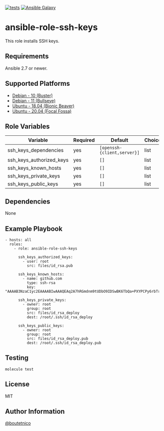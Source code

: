 [![tests](https://github.com/boutetnico/ansible-role-ssh-keys/workflows/Test%20ansible%20role/badge.svg)](https://github.com/boutetnico/ansible-role-ssh-keys/actions?query=workflow%3A%22Test+ansible+role%22)
[![Ansible Galaxy](https://img.shields.io/badge/galaxy-boutetnico.ssh-keys-blue.svg)](https://galaxy.ansible.com/boutetnico/ssh-keys)


ansible-role-ssh-keys
=====================

This role installs SSH keys.

Requirements
------------

Ansible 2.7 or newer.

Supported Platforms
-------------------

- [Debian - 10 (Buster)](https://wiki.debian.org/DebianBuster)
- [Debian - 11 (Bullseye)](https://wiki.debian.org/DebianBullseye)
- [Ubuntu - 18.04 (Bionic Beaver)](http://releases.ubuntu.com/18.04/)
- [Ubuntu - 20.04 (Focal Fossa)](http://releases.ubuntu.com/20.04/)

Role Variables
--------------

| Variable                 | Required | Default                     | Choices   | Comments                     |
|--------------------------|----------|-----------------------------|-----------|------------------------------|
| ssh_keys_dependencies    | yes      | `[openssh-{client,server}]` | list      |                              |
| ssh_keys_authorized_keys | yes      | `[]`                        | list      |                              |
| ssh_keys_known_hosts     | yes      | `[]`                        | list      |                              |
| ssh_keys_private_keys    | yes      | `[]`                        | list      |                              |
| ssh_keys_public_keys     | yes      | `[]`                        | list      |                              |

Dependencies
------------

None

Example Playbook
----------------

    - hosts: all
      roles:
        - role: ansible-role-ssh-keys

          ssh_keys_authorized_keys:
            - user: root
              src: files/id_rsa.pub

          ssh_keys_known_hosts:
            - name: github.com
              type: ssh-rsa
              key: "AAAAB3NzaC1yc2EAAAABIwAAAQEAq2A7hRGmdnm9tUDbO9IDSwBK6TbQa+PXYPCPy6rbTrTtw7PHkccKrpp0yVhp5HdEIcKr6pLlVDBfOLX9QUsyCOV0wzfjIJNlGEYsdlLJizHhbn2mUjvSAHQqZETYP81eFzLQNnPHt4EVVUh7VfDESU84KezmD5QlWpXLmvU31/yMf+Se8xhHTvKSCZIFImWwoG6mbUoWf9nzpIoaSjB+weqqUUmpaaasXVal72J+UX2B+2RPW3RcT0eOzQgqlJL3RKrTJvdsjE3JEAvGq3lGHSZXy28G3skua2SmVi/w4yCE6gbODqnTWlg7+wC604ydGXA8VJiS5ap43JXiUFFAaQ=="

          ssh_keys_private_keys:
            - owner: root
              group: root
              src: files/id_rsa_deploy
              dest: /root/.ssh/id_rsa_deploy

          ssh_keys_public_keys:
            - owner: root
              group: root
              src: files/id_rsa_deploy.pub
              dest: /root/.ssh/id_rsa_deploy.pub

Testing
-------

    molecule test

License
-------

MIT

Author Information
------------------

[@boutetnico](https://github.com/boutetnico)
